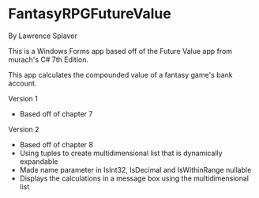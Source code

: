 # FantasyRPGFutureValue
By Lawrence Splaver

This is a Windows Forms app based off of the Future Value app from murach's C# 7th Edition.

This app calculates the compounded value of a fantasy game's bank account.

Version 1
* Based off of chapter 7

Version 2
* Based off of chapter 8
* Using tuples to create multidimensional list that is dynamically expandable
* Made name parameter in IsInt32, IsDecimal and IsWithinRange nullable
* Displays the calculations in a message box using the multidimensional list